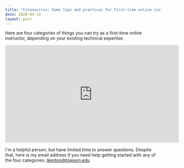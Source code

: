 ```yaml
---
title: "Coronavirus: Some tips and practices for first-time online instructors"
date: 2020-03-13
layout: post
---
```

Here are four categories of things you can try as a first-time online instructor, depending on your existing technical expertise.

<iframe width="560" height="315" src="https://www.youtube.com/embed/gg1gB4gYl_E" frameborder="0" allow="accelerometer; autoplay; encrypted-media; gyroscope; picture-in-picture" allowfullscreen></iframe>

I'm a helpful person, but have limited time to answer questions. Despite that, here is my email address if you need help getting started with any of the four categories: jkenton@towson.edu
